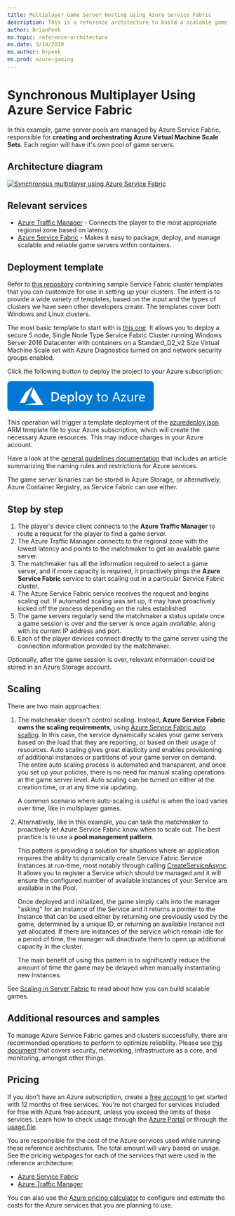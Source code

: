 ```yaml
---
title: Multiplayer Game Server Hosting Using Azure Service Fabric
description: This is a reference architecture to build a scalable game server hosting on Azure Service Fabric
author: BrianPeek
ms.topic: reference-architecture
ms.date: 3/14/2019
ms.author: brpeek
ms.prod: azure-gaming
---
```


# Synchronous Multiplayer Using Azure Service Fabric

In this example, game server pools are managed by Azure Service Fabric, responsible for **creating and orchestrating Azure Virtual Machine Scale Sets**. Each region will have it's own pool of game servers.

## Architecture diagram

[![Synchronous multiplayer using Azure Service Fabric](media/multiplayer/multiplayer-sf-hosting.png)](media/multiplayer/multiplayer-sf-hosting.png)

## Relevant services

- [Azure Traffic Manager](https://docs.microsoft.com/azure/traffic-manager/traffic-manager-overview) - Connects the player to the most appropriate regional zone based on latency.
- [Azure Service Fabric](https://docs.microsoft.com/azure/service-fabric/service-fabric-overview) - Makes it easy to package, deploy, and manage scalable and reliable game servers within containers.

## Deployment template

Refer to [this repository](https://github.com/Azure-Samples/service-fabric-cluster-templates) containing sample Service Fabric cluster templates that you can customize for use in setting up your clusters. The intent is to provide a wide variety of templates, based on the input and the types of clusters we have seen other developers create. The templates cover both Windows and Linux clusters.

The most basic template to start with is [this one](https://github.com/Azure-Samples/service-fabric-cluster-templates/tree/master/5-VM-Windows-1-NodeTypes-Secure-NSG). It allows you  to deploy a secure 5 node, Single Node Type Service Fabric Cluster running Windows Server 2016 Datacenter with containers on a Standard_D2_v2 Size Virtual Machine Scale set with Azure Diagnostics turned on and network security groups enabled.

Click the following button to deploy the project to your Azure subscription:

[![Deploy to Azure](media/deploytoazure.svg)](https://aka.ms/arm-gaming-hosting-sf)

This operation will trigger a template deployment of the [azuredeploy.json](https://github.com/Azure-Samples/service-fabric-cluster-templates/blob/master/5-VM-Windows-1-NodeTypes-Secure-NSG/azuredeploy.json) ARM template file to your Azure subscription, which will create the necessary Azure resources. This may induce charges in your Azure account.

Have a look at the [general guidelines documentation](./general-guidelines.md#naming-conventions) that includes an article summarizing the naming rules and restrictions for Azure services.

The game server binaries can be stored in Azure Storage, or alternatively, Azure Container Registry, as Service Fabric can use either.

## Step by step

1. The player's device client connects to the **Azure Traffic Manager** to route a request for the player to find a game server.
1. The Azure Traffic Manager connects to the regional zone with the lowest latency and points to the matchmaker to get an available game server.
1. The matchmaker has all the information required to select a game server, and if more capacity is required, it proactively pings the **Azure Service Fabric** service to start scaling out in a particular Service Fabric cluster.
1. The Azure Service Fabric service receives the request and begins scaling out. If automated scaling was set up, it may have proactively kicked off the process depending on the rules established.
1. The game servers regularly send the matchmaker a status update once a game session is over and the server is once again *available*, along with its current IP address and port.
1. Each of the player devices connect directly to the game server using the connection information provided by the matchmaker.

Optionally, after the game session is over, relevant information could be stored in an Azure Storage account.

## Scaling

There are two main approaches:

1. The matchmaker doesn't control scaling.  Instead, **Azure Service Fabric owns the scaling requirements**, using [Azure Service Fabric auto scaling](https://docs.microsoft.com/azure/service-fabric/service-fabric-cluster-resource-manager-autoscaling). In this case, the service dynamically scales your game servers based on the load that they are reporting, or based on their usage of resources. Auto scaling gives great elasticity and enables provisioning of additional instances or partitions of your game server on demand. The entire auto scaling process is automated and transparent, and once you set up your policies, there is no need for manual scaling operations at the game server level. Auto scaling can be turned on either at the creation time, or at any time via updating.

    A common scenario where auto-scaling is useful is when the load varies over time, like in multiplayer games.

1. Alternatively, like in this example, you can task the matchmaker to proactively let Azure Service Fabric know when to scale out. The best practice is to use a **pool management pattern**.

    This pattern is providing a solution for situations where an application requires the ability to dynamically create Service Fabric Service Instances at run-time, most notably through calling [CreateServiceAsync](https://docs.microsoft.com/dotnet/api/system.fabric.fabricclient.servicemanagementclient.createserviceasync?view=azure-dotnet). It allows you to register a Service which should be managed and it will ensure the configured number of available instances of your Service are available in the Pool.

    Once deployed and initialized, the game simply calls into the manager "asking" for an instance of the Service and it returns a pointer to the Instance that can be used either by returning one previously used by the game, determined by a unique ID, or returning an available Instance not yet allocated. If there are instances of the service which remain idle for a period of time, the manager will deactivate them to open up additional capacity in the cluster.

    The main benefit of using this pattern is to significantly reduce the amount of time the game may be delayed when manually instantiating new Instances.

See [Scaling in Server Fabric](https://docs.microsoft.com/azure/service-fabric/service-fabric-concepts-scalability) to read about how you can build scalable games.

## Additional resources and samples

To manage Azure Service Fabric games and clusters successfully, there are recommended operations to perform to optimize reliability.  Please see [this document](https://docs.microsoft.com/azure/service-fabric/service-fabric-best-practices-overview) that covers security, networking, infrastructure as a core, and monitoring, amongst other things.

## Pricing

If you don't have an Azure subscription, create a [free account](https://aka.ms/azfreegamedev) to get started with 12 months of free services. You're not charged for services included for free with Azure free account, unless you exceed the limits of these services. Learn how to check usage through the [Azure Portal](https://docs.microsoft.com/azure/billing/billing-check-free-service-usage#check-usage-on-the-azure-portal) or through the [usage file](https://docs.microsoft.com/azure/billing/billing-check-free-service-usage#check-usage-through-the-usage-file).

You are responsible for the cost of the Azure services used while running these reference architectures.  The total amount will vary based on usage. See the pricing webpages for each of the services that were used in the reference architecture:


- [Azure Service Fabric](https://azure.microsoft.com/pricing/details/service-fabric/)
- [Azure Traffic Manager](https://azure.microsoft.com/pricing/details/traffic-manager/)

You can also use the [Azure pricing calculator](https://azure.microsoft.com/pricing/calculator/) to configure and estimate the costs for the Azure services that you are planning to use.